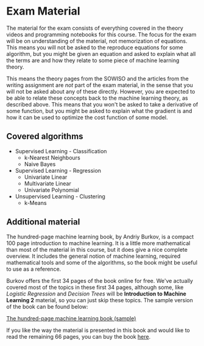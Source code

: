 
# Exam Material

The material for the exam consists of everything covered in the theory videos
and programming notebooks for this course. The focus for the exam will be on
understanding of the material, not memorization of equations. This means you
will not be asked to the reproduce equations for some algorithm, but you might
be given an equation and asked to explain what all the terms are and how they
relate to some piece of machine learning theory. 

This means the theory pages from the SOWISO and the articles from the writing
assignment are *not* part of the exam material, in the sense that you will not
be asked about any of these directly. However, you are expected to be able to
relate these concepts back to the machine learning theory, as described above.
This means that you won't be asked to take a derivative of some function, but
you might be asked to explain what the gradient is and how it can be used to
optimize the cost function of some model. 

## Covered algorithms

* Supervised Learning - Classification
    * k-Nearest Neighbours
    * Naive Bayes
* Supervised Learning - Regression
    * Univariate Linear
    * Multivariate Linear
    * Univariate Polynomial
* Unsupervised Learning - Clustering
    * k-Means

## Additional material

The hundred-page machine learning book, by Andriy Burkov, is a compact 100 page
introduction to machine learning. It is a little more mathematical than most of
the material in this course, but it does give a nice complete overview. It
includes the general notion of machine learning, required mathematical tools
and some of the algorithms, so the book might be useful to use as a reference.

Burkov offers the first 34 pages of the book online for free. We've actually
covered most of the topics in these first 34 pages, although some, like
*Logistic Regression* and *Decision Trees* will be **Introduction to
Machine Learning 2** material, so you can just skip these topics. The sample
version of the book can be found below:

[The hundred-page machine learning book (sample)](theMLbook-sample.pdf)

If you like the way the material is presented in this book and would like to
read the remaining 66 pages, you can buy the book
[here](http://themlbook.com/).


